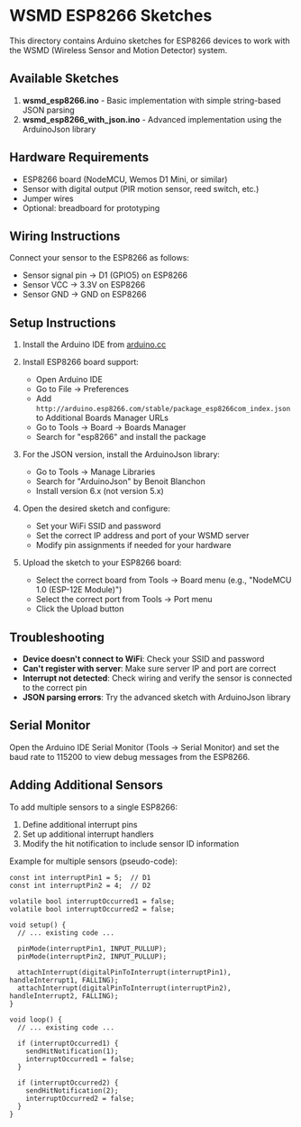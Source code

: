 # WSMD ESP8266 Sketches

This directory contains Arduino sketches for ESP8266 devices to work with the WSMD (Wireless Sensor and Motion Detector) system.

## Available Sketches

1. **wsmd_esp8266.ino** - Basic implementation with simple string-based JSON parsing
2. **wsmd_esp8266_with_json.ino** - Advanced implementation using the ArduinoJson library

## Hardware Requirements

- ESP8266 board (NodeMCU, Wemos D1 Mini, or similar)
- Sensor with digital output (PIR motion sensor, reed switch, etc.)
- Jumper wires
- Optional: breadboard for prototyping

## Wiring Instructions

Connect your sensor to the ESP8266 as follows:

- Sensor signal pin → D1 (GPIO5) on ESP8266
- Sensor VCC → 3.3V on ESP8266
- Sensor GND → GND on ESP8266

## Setup Instructions

1. Install the Arduino IDE from [arduino.cc](https://www.arduino.cc/en/software)
2. Install ESP8266 board support:

   - Open Arduino IDE
   - Go to File → Preferences
   - Add `http://arduino.esp8266.com/stable/package_esp8266com_index.json` to Additional Boards Manager URLs
   - Go to Tools → Board → Boards Manager
   - Search for "esp8266" and install the package

3. For the JSON version, install the ArduinoJson library:

   - Go to Tools → Manage Libraries
   - Search for "ArduinoJson" by Benoit Blanchon
   - Install version 6.x (not version 5.x)

4. Open the desired sketch and configure:

   - Set your WiFi SSID and password
   - Set the correct IP address and port of your WSMD server
   - Modify pin assignments if needed for your hardware

5. Upload the sketch to your ESP8266 board:
   - Select the correct board from Tools → Board menu (e.g., "NodeMCU 1.0 (ESP-12E Module)")
   - Select the correct port from Tools → Port menu
   - Click the Upload button

## Troubleshooting

- **Device doesn't connect to WiFi**: Check your SSID and password
- **Can't register with server**: Make sure server IP and port are correct
- **Interrupt not detected**: Check wiring and verify the sensor is connected to the correct pin
- **JSON parsing errors**: Try the advanced sketch with ArduinoJson library

## Serial Monitor

Open the Arduino IDE Serial Monitor (Tools → Serial Monitor) and set the baud rate to 115200 to view debug messages from the ESP8266.

## Adding Additional Sensors

To add multiple sensors to a single ESP8266:

1. Define additional interrupt pins
2. Set up additional interrupt handlers
3. Modify the hit notification to include sensor ID information

Example for multiple sensors (pseudo-code):

```arduino
const int interruptPin1 = 5;  // D1
const int interruptPin2 = 4;  // D2

volatile bool interruptOccurred1 = false;
volatile bool interruptOccurred2 = false;

void setup() {
  // ... existing code ...

  pinMode(interruptPin1, INPUT_PULLUP);
  pinMode(interruptPin2, INPUT_PULLUP);

  attachInterrupt(digitalPinToInterrupt(interruptPin1), handleInterrupt1, FALLING);
  attachInterrupt(digitalPinToInterrupt(interruptPin2), handleInterrupt2, FALLING);
}

void loop() {
  // ... existing code ...

  if (interruptOccurred1) {
    sendHitNotification(1);
    interruptOccurred1 = false;
  }

  if (interruptOccurred2) {
    sendHitNotification(2);
    interruptOccurred2 = false;
  }
}
```
